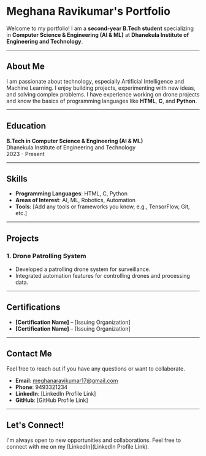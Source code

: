 # Meghana Ravikumar's Portfolio

Welcome to my portfolio! I am a **second-year B.Tech student** specializing in **Computer Science & Engineering (AI & ML)** at **Dhanekula Institute of Engineering and Technology**.

---

## About Me

I am passionate about technology, especially Artificial Intelligence and Machine Learning. I enjoy building projects, experimenting with new ideas, and solving complex problems. I have experience working on drone projects and know the basics of programming languages like **HTML**, **C**, and **Python**.

---

## Education

**B.Tech in Computer Science & Engineering (AI & ML)**  
Dhanekula Institute of Engineering and Technology  
2023 - Present

---

## Skills

- **Programming Languages**: HTML, C, Python
- **Areas of Interest**: AI, ML, Robotics, Automation
- **Tools**: [Add any tools or frameworks you know, e.g., TensorFlow, Git, etc.]

---

## Projects

### **1. Drone Patrolling System**

- Developed a patrolling drone system for surveillance.
- Integrated automation features for controlling drones and processing data.

---

## Certifications

- **[Certification Name]** – [Issuing Organization]
- **[Certification Name]** – [Issuing Organization]

---

## Contact Me

Feel free to reach out if you have any questions or want to collaborate.

- **Email**: [meghanaravikumar17@gmail.com](mailto:meghanaravikumar17@gmail.com)
- **Phone**: 9493321234
- **LinkedIn**: [LinkedIn Profile Link]
- **GitHub**: [GitHub Profile Link]

---

## Let's Connect!

I'm always open to new opportunities and collaborations. Feel free to connect with me on my [LinkedIn](LinkedIn Profile Link).
